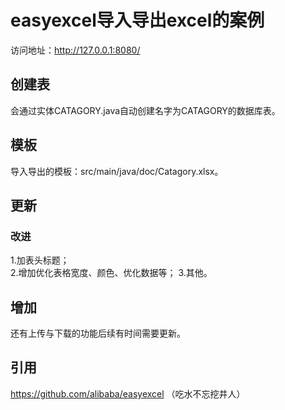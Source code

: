 # easyexcel导入导出excel的案例  
访问地址：http://127.0.0.1:8080/ 
## 创建表
 会通过实体CATAGORY.java自动创建名字为CATAGORY的数据库表。
## 模板
 导入导出的模板：src/main/java/doc/Catagory.xlsx。
## 更新
### 改进
1.加表头标题；  
2.增加优化表格宽度、颜色、优化数据等；
3.其他。  
## 增加
 还有上传与下载的功能后续有时间需要更新。
## 引用 
https://github.com/alibaba/easyexcel （吃水不忘挖井人）